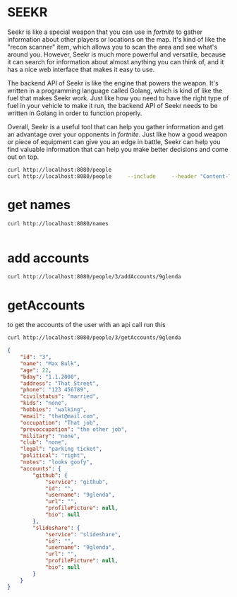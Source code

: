 # SEEKR
Seekr is like a special weapon that you can use in *fortnite* to gather information about other players or locations on the map. It's kind of like the "recon scanner" item, which allows you to scan the area and see what's around you. However, Seekr is much more powerful and versatile, because it can search for information about almost anything you can think of, and it has a nice web interface that makes it easy to use.

The backend API of Seekr is like the engine that powers the weapon. It's written in a programming language called Golang, which is kind of like the fuel that makes Seekr work. Just like how you need to have the right type of fuel in your vehicle to make it run, the backend API of Seekr needs to be written in Golang in order to function properly.

Overall, Seekr is a useful tool that can help you gather information and get an advantage over your opponents in *fortnite*. Just like how a good weapon or piece of equipment can give you an edge in battle, Seekr can help you find valuable information that can help you make better decisions and come out on top.
```sh
curl http://localhost:8080/people
curl http://localhost:8080/people     --include     --header "Content-Type: application/json"     --request "POST"     --data '{"id": "4","name": "hacker","age": 49}'
```
# get names
```sh
curl http://localhost:8080/names
```
```json
```

# add accounts
```sh
curl http://localhost:8080/people/3/addAccounts/9glenda
```

# getAccounts
to get the accounts of the user with an api call run this
```sh
curl http://localhost:8080/people/3/getAccounts/9glenda
```
```json
{
    "id": "3",
    "name": "Max Bulk",
    "age": 22,
    "bday": "1.1.2000",
    "address": "That Street",
    "phone": "123 456789",
    "civilstatus": "married",
    "kids": "none",
    "hobbies": "walking",
    "email": "that@mail.com",
    "occupation": "That job",
    "prevoccupation": "the other job",
    "military": "none",
    "club": "none",
    "legal": "parking ticket",
    "political": "right",
    "notes": "looks goofy",
    "accounts": {
        "github": {
            "service": "github",
            "id": "",
            "username": "9glenda",
            "url": "",
            "profilePicture": null,
            "bio": null
        },
        "slideshare": {
            "service": "slideshare",
            "id": "",
            "username": "9glenda",
            "url": "",
            "profilePicture": null,
            "bio": null
        }
    }
}
```
